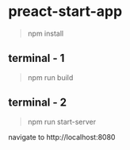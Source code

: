 # preact-start-app

> npm install

terminal - 1
------------
> npm run build

terminal - 2
------------
> npm run start-server

navigate to http://localhost:8080
